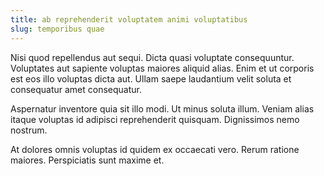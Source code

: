 ```yaml
---
title: ab reprehenderit voluptatem animi voluptatibus
slug: temporibus quae
---
```


Nisi quod repellendus aut sequi. Dicta quasi voluptate consequuntur. Voluptates aut sapiente voluptas maiores aliquid alias. Enim et ut corporis est eos illo voluptas dicta aut. Ullam saepe laudantium velit soluta et consequatur amet consequatur.

Aspernatur inventore quia sit illo modi. Ut minus soluta illum. Veniam alias itaque voluptas id adipisci reprehenderit quisquam. Dignissimos nemo nostrum.

At dolores omnis voluptas id quidem ex occaecati vero. Rerum ratione maiores. Perspiciatis sunt maxime et.
